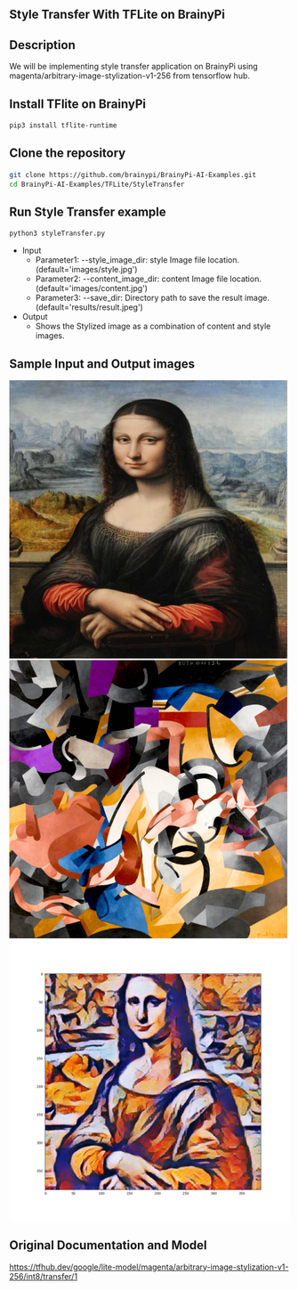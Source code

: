## Style Transfer With TFLite on BrainyPi 
## Description
We will be implementing style transfer application on BrainyPi using magenta/arbitrary-image-stylization-v1-256 from tensorflow hub.

## Install TFlite on BrainyPi
```sh
pip3 install tflite-runtime
```

## Clone the repository
  ```sh
  git clone https://github.com/brainypi/BrainyPi-AI-Examples.git
  cd BrainyPi-AI-Examples/TFLite/StyleTransfer
  ```

## Run Style Transfer example
```sh
python3 styleTransfer.py 
```

- Input
  - Parameter1: --style_image_dir: style Image file location. (default='images/style.jpg')
  - Parameter2: --content_image_dir: content Image file location. (default='images/content.jpg')
  - Parameter3: --save_dir: Directory path to save the result image. (default='results/result.jpeg')
- Output
  - Shows the Stylized image as a combination of content and style images.
  
## Sample Input and Output images
<img src="images/content.jpg" alt="drawing" width="500" height="500"/>                 <img src="images/style.jpg" alt="drawing" width="500" height="500" />
<img src="results/result.jpg" />
  
## Original Documentation and Model
https://tfhub.dev/google/lite-model/magenta/arbitrary-image-stylization-v1-256/int8/transfer/1
